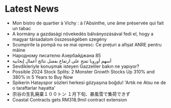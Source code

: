 # Latest News
-  Mon bistro de quartier à Vichy : à l'Absinthe, une âme préservée qui fait un tabac
-  A kormány a gazdasági növekedés bálványozásával fedi el, hogy a magyar társadalom összességében szegény
-  Scumpirile la pompă nu se mai opresc: Ce prețuri a afișat ANRE pentru mâine
-  Народному писателю Азербайджана 85
-  أسهم أوروبا تفتح على ارتفاع بفضل نتائج أعمال إيجابية
-  Sevdikleriyle konuşmak isteyen Gazzeliler bakın ne yapıyor?
-  Possible 2024 Stock Splits: 2 Monster Growth Stocks Up 310% and 380% in 5 Years to Buy Now
-  Spikerin Hatayspor sözleri herkesi gözyaşına boğdu! 'Artık ne Atsu ne de o taraftarlar hayatta'
-  宗谷の生乳廃棄１００トン １月下旬、暴風雪で集荷できず
-  Coastal Contracts gets RM318.9mil contract extension
